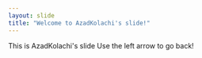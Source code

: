 ```yaml
---
layout: slide
title: "Welcome to AzadKolachi's slide!"
---
```

This is AzadKolachi's slide
Use the left arrow to go back!
